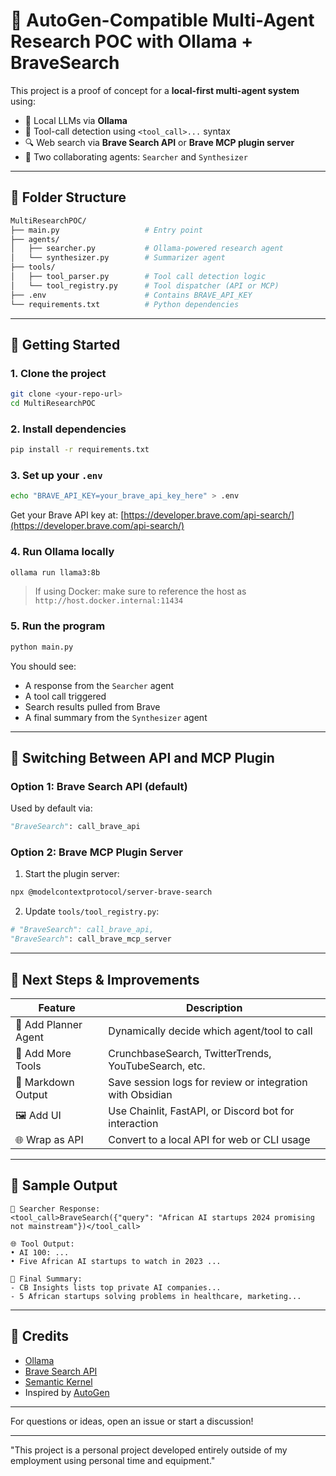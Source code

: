 # 🧠 AutoGen-Compatible Multi-Agent Research POC with Ollama + BraveSearch

This project is a proof of concept for a **local-first multi-agent system** using:

- 🤖 Local LLMs via **Ollama**
- 🧩 Tool-call detection using `<tool_call>...` syntax
- 🔍 Web search via **Brave Search API** or **Brave MCP plugin server**
- 🧠 Two collaborating agents: `Searcher` and `Synthesizer`

---

## 📁 Folder Structure

```bash
MultiResearchPOC/
├── main.py                   # Entry point
├── agents/
│   ├── searcher.py           # Ollama-powered research agent
│   └── synthesizer.py        # Summarizer agent
├── tools/
│   ├── tool_parser.py        # Tool call detection logic
│   └── tool_registry.py      # Tool dispatcher (API or MCP)
├── .env                      # Contains BRAVE_API_KEY
└── requirements.txt          # Python dependencies
```

---

## 🚀 Getting Started

### 1. Clone the project

```bash
git clone <your-repo-url>
cd MultiResearchPOC
```

### 2. Install dependencies

```bash
pip install -r requirements.txt
```

### 3. Set up your `.env`

```bash
echo "BRAVE_API_KEY=your_brave_api_key_here" > .env
```

Get your Brave API key at: [https://developer.brave.com/api-search/](https://developer.brave.com/api-search/)

### 4. Run Ollama locally

```bash
ollama run llama3:8b
```

> If using Docker: make sure to reference the host as `http://host.docker.internal:11434`

### 5. Run the program

```bash
python main.py
```

You should see:

- A response from the `Searcher` agent
- A tool call triggered
- Search results pulled from Brave
- A final summary from the `Synthesizer` agent

---

## 🔁 Switching Between API and MCP Plugin

### Option 1: Brave Search API (default)

Used by default via:

```python
"BraveSearch": call_brave_api
```

### Option 2: Brave MCP Plugin Server

1. Start the plugin server:

```bash
npx @modelcontextprotocol/server-brave-search
```

2. Update `tools/tool_registry.py`:

```python
# "BraveSearch": call_brave_api,
"BraveSearch": call_brave_mcp_server
```

---

## 🔮 Next Steps & Improvements

| Feature              | Description                                               |
| -------------------- | --------------------------------------------------------- |
| 🧠 Add Planner Agent | Dynamically decide which agent/tool to call               |
| 🧩 Add More Tools    | CrunchbaseSearch, TwitterTrends, YouTubeSearch, etc.      |
| 📄 Markdown Output   | Save session logs for review or integration with Obsidian |
| 🖼️ Add UI           | Use Chainlit, FastAPI, or Discord bot for interaction     |
| 🌐 Wrap as API       | Convert to a local API for web or CLI usage               |

---

## 📜 Sample Output

```text
🤖 Searcher Response:
<tool_call>BraveSearch({"query": "African AI startups 2024 promising not mainstream"})</tool_call>

🌐 Tool Output:
• AI 100: ...
• Five African AI startups to watch in 2023 ...

🧠 Final Summary:
- CB Insights lists top private AI companies...
- 5 African startups solving problems in healthcare, marketing...
```

---

## 🙌 Credits

- [Ollama](https://ollama.com)
- [Brave Search API](https://developer.brave.com/api-search/)
- [Semantic Kernel](https://github.com/microsoft/semantic-kernel)
- Inspired by [AutoGen](https://github.com/microsoft/autogen)

---

For questions or ideas, open an issue or start a discussion!

---

"This project is a personal project developed entirely outside of my employment using personal time and equipment."